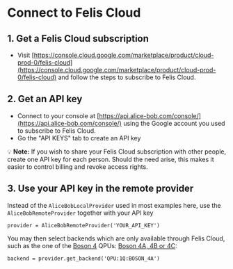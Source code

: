 # Connect to Felis Cloud

## 1. Get a Felis Cloud subscription

- Visit [https://console.cloud.google.com/marketplace/product/cloud-prod-0/felis-cloud](https://console.cloud.google.com/marketplace/product/cloud-prod-0/felis-cloud) and follow the steps to subscribe to Felis Cloud.

## 2. Get an API key

- Connect to your console at [https://api.alice-bob.com/console/](https://api.alice-bob.com/console/) using the Google account you used to subscribe to Felis Cloud.
- Go the "API KEYS" tab to create an API key

💡 **Note:** If you wish to share your Felis Cloud subscription with other people, create one API key for each person. Should the need arise, this makes it easier to control billing and revoke access rights.

## 3. Use your API key in the remote provider

Instead of the `AliceBobLocalProvider` used in most examples here, use the `AliceBobRemoteProvider` together with your API key

```
provider = AliceBobRemoteProvider('YOUR_API_KEY')
```

You may then select backends which are only available through Felis Cloud, such as the one of the [Boson 4](../reference/boson_4_chips.md) QPUs: [Boson 4A, 4B or 4C](../backends/backends_list/boson_4.md):

```
backend = provider.get_backend('QPU:1Q:BOSON_4A')
```